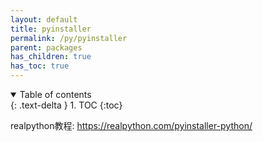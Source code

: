 ```yaml
---
layout: default
title: pyinstaller
permalink: /py/pyinstaller
parent: packages
has_children: true
has_toc: true
---
```

<details open markdown="block">
  <summary>
    Table of contents
  </summary>
  {: .text-delta }
1. TOC
{:toc}
</details>

realpython教程:  https://realpython.com/pyinstaller-python/